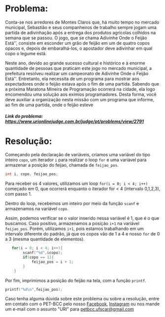 # Problema:

Conta-se nos arredores de Montes Claros que, há muito tempo no mercado municipal, Sebastião e seus companheiros de trabalho sempre jogam uma partida de adivinhação após a entrega dos produtos agrícolas colhidos na semana que se passou. O jogo, que se chama Adivinhe Onde o Feijão Está'', consiste em esconder um grão de feijão em um de quatro copos opacos e, depois de embaralhá-los, o apostador deve adivinhar em qual copo o legume está.

Neste ano, devido ao grande sucesso cultural e histórico e à enorme quantidade de pessoas que praticam este jogo no mercado municipal, a prefeitura resolveu realizar um campeonato de Adivinhe Onde o Feijão Está''. Entretanto, ela necessita de um programa para mostrar aos expectadores onde o feijão estava após o fim de uma partida. Sabendo que a próxima Maratona Mineira de Programação ocorrerá na cidade, ela logo encomendou uma solução aos exímios programadores. Desta forma, você deve auxiliar a organização nesta missão com um programa que informe, ao fim de uma partida, onde o feijão esteve

##### Link do problema: https://www.urionlinejudge.com.br/judge/pt/problems/view/2791
 
 
# Resolução:

Começando pela declaração de variáveis, criamos uma variável do tipo inteiro `copo`, um iterador `i` para realizar o loop `for` e uma variável para armazenar a posição do feijao, chamada de `feijao_pos`.

```c
int i, copo, feijao_pos;
```

Para receber os 4 valores, utilizamos um loop `for(i = 0; i < 4; i++)` começado em 0, que ocorrerá enquanto o iterador for < 4 (intervalo 0,1,2,3), com passo 1.

Dentro do loop, recebemos um inteiro por meio da função `scanf` e armazenamos na variável `copo`.

Assim, podemos verificar se o valor inserido nessa variável é 1, que é o que buscamos. Caso positivo, armazenamos a posição `i+1` na variável `feijao_pos`. Porém, utilizamos `i+1`, pois estamos trabalhando em um intervalo diferente do padrão, já que os copos vão de 1 a 4 e nosso `for` de 0 a 3 (mesma quantidade de elementos).

```c
   for(i = 0; i < 4; i++){
        scanf("%d",&copo);
        if(copo == 1){
            feijao_pos = i + 1;
        }
    }
```

Por fim, imprimimos a posição do feijão na tela, com a função `printf`.

```c
printf("%d\n",feijao_pos);
```


Caso tenha alguma dúvida sobre este problema ou sobre a resolução, entre em contato com o PET-BCC pelo nosso
[Facebook](https://www.facebook.com/petbcc/),
[Instagram](https://www.instagram.com/petbcc.ufscar/)
ou nos mande um e-mail com o assunto "URI" para  petbcc.ufscar@gmail.com
